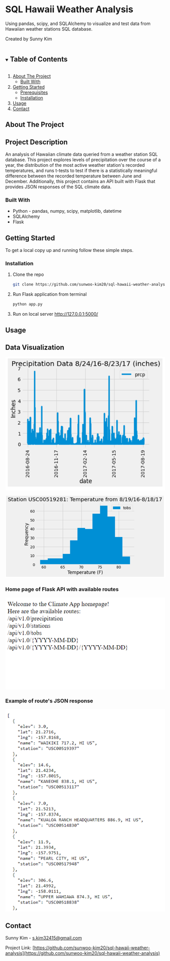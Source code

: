 # SQL Hawaii Weather Analysis
Using pandas, scipy, and SQLAlchemy to visualize and test data from Hawaiian weather stations SQL database.

Created by Sunny Kim

<!-- TABLE OF CONTENTS -->
<details open="open">
  <summary><h2 style="display: inline-block">Table of Contents</h2></summary>
  <ol>
    <li>
      <a href="#about-the-project">About The Project</a>
      <ul>
        <li><a href="#built-with">Built With</a></li>
      </ul>
    </li>
    <li>
      <a href="#getting-started">Getting Started</a>
      <ul>
        <li><a href="#prerequisites">Prerequisites</a></li>
        <li><a href="#installation">Installation</a></li>
      </ul>
    </li>
    <li><a href="#usage">Usage</a></li>
    <li><a href="#contact">Contact</a></li>
  </ol>
</details>



<!-- ABOUT THE PROJECT -->
## About The Project

## Project Description
An analysis of Hawaiian climate data queried from a weather station SQL database. This project explores levels of precipitation over the course of a year, the distribution of the most active weather station's recorded temperatures, and runs t-tests to test if there is a statistically meaningful difference between the recorded temperature between June and December. Additionally, this project contains an API built with Flask that provides JSON responses of the SQL climate data.

### Built With

* Python - pandas, numpy, scipy, matplotlib, datetime
* SQLAlchemy
* Flask



<!-- GETTING STARTED -->
## Getting Started

To get a local copy up and running follow these simple steps.

### Installation

1. Clone the repo
   ```sh
   git clone https://github.com/sunwoo-kim20/sql-hawaii-weather-analysis.git
   ```
2. Run Flask application from terminal
   ```sh
   python app.py
   ```
3. Run on local server http://127.0.0.1:5000/


<!-- USAGE EXAMPLES -->
## Usage

## Data Visualization
![Precipitation Bar Chart](https://github.com/sunwoo-kim20/sql-hawaii-weather-analysis/blob/main/docs/images/precipitation-chart.png?raw=true)


![Histogram of temperature data from most active station](https://github.com/sunwoo-kim20/sql-hawaii-weather-analysis/blob/main/docs/images/temp-histogram.png?raw=true)

### Home page of Flask API with available routes

![Flask API Home with routes](https://github.com/sunwoo-kim20/sql-hawaii-weather-analysis/blob/main/docs/images/api-routes.png?raw=true)

### Example of route's JSON response
![Stations Route response](https://github.com/sunwoo-kim20/sql-hawaii-weather-analysis/blob/main/docs/images/api-station-call.png?raw=true)



<!-- CONTACT -->
## Contact

Sunny Kim - s.kim32415@gmail.com

Project Link: [https://github.com/sunwoo-kim20/sql-hawaii-weather-analysis](https://github.com/sunwoo-kim20/sql-hawaii-weather-analysis)


